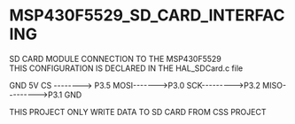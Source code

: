 # MSP430F5529_SD_CARD_INTERFACING

SD CARD MODULE CONNECTION TO THE MSP430F5529 <br>
THIS CONFIGURATION IS DECLARED IN THE HAL_SDCard.c file

GND 
5V
CS --------> P3.5
MOSI------->P3.0
SCK--------->P3.2
MISO--------->P3.1
GND

THIS PROJECT ONLY WRITE DATA TO SD CARD FROM CSS PROJECT

